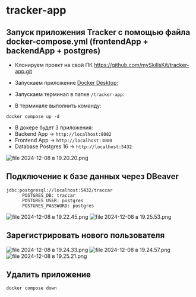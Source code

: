 # tracker-app

## Запуск приложения Tracker с помощью файла docker-compose.yml (frontendApp + backendApp + postgres)
- Клонируем проект на свой ПК https://github.com/mySkillsKit/tracker-app.git
- Запускаем приложение [Docker Desktop](https://www.docker.com/products/docker-desktop/);

- Запускаем терминал в папке `/tracker-app`:
- В терминале выполнить команду:
```shell
docker compose up -d
```
- В докере будет 3 приложения:
- Backend App -> ```http://localhost:8082```
- Frontend App -> ```http://localhost:3000```
- Database Postgres 16 -> ```http://localhost:5432```

![file 2024-12-08 в 19.20.20.png](file%202024-12-08%20%D0%B2%2019.20.20.png)

## Подключение к базе данных через DBeaver
```
jdbc:postgresql://localhost:5432/traccar
      POSTGRES_DB: traccar
      POSTGRES_USER: postgres
      POSTGRES_PASSWORD: postgres
```
![file 2024-12-08 в 19.22.45.png](file%202024-12-08%20%D0%B2%2019.22.45.png)
![file 2024-12-08 в 19.25.53.png](file%202024-12-08%20%D0%B2%2019.25.53.png)

## Зарегистрировать нового пользователя

![file 2024-12-08 в 19.24.33.png](file%202024-12-08%20%D0%B2%2019.24.33.png)
![file 2024-12-08 в 19.24.57.png](file%202024-12-08%20%D0%B2%2019.24.57.png)
![file 2024-12-08 в 19.25.21.png](file%202024-12-08%20%D0%B2%2019.25.21.png)



## Удалить приложение
```shell
docker compose down
```
